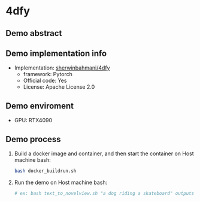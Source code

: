 # 4dfy
## Demo abstract

## Demo implementation info
- Implementation: [sherwinbahmani/4dfy](https://github.com/sherwinbahmani/4dfy)
  - framework: Pytorch
  - Official code: Yes
  - License: Apache License 2.0

## Demo enviroment
- GPU: RTX4090

## Demo process
1. Build a docker image and container, and then start the container on Host machine bash:
    ```bash
    bash docker_buildrun.sh
    ```
2. Run the demo on Host machine bash:
    ```bash
    # ex: bash text_to_novelview.sh "a dog riding a skateboard" outputs
    ```